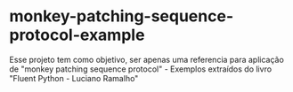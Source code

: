 # monkey-patching-sequence-protocol-example
Esse projeto tem como objetivo, ser apenas uma referencia para aplicação de "monkey patching sequence protocol" - Exemplos extraídos do livro "Fluent Python - Luciano Ramalho"
